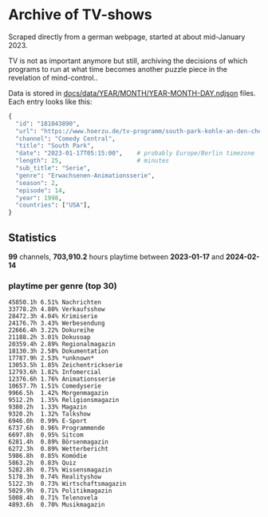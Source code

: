 # Archive of TV-shows

Scraped directly from a german webpage, started at about mid-January 2023.

TV is not as important anymore but still, archiving the decisions of which programs to run at what time
becomes another puzzle piece in the revelation of mind-control.. 

Data is stored in [docs/data/YEAR/MONTH/YEAR-MONTH-DAY.ndjson](docs/data/) files. 
Each entry looks like this:

```python
{
  "id": "181043890", 
  "url": "https://www.hoerzu.de/tv-programm/south-park-kohle-an-den-chefkoch/bid_181043890/", 
  "channel": "Comedy Central", 
  "title": "South Park", 
  "date": "2023-01-17T05:15:00",    # probably Europe/Berlin timezone 
  "length": 25,                     # minutes 
  "sub_title": "Serie", 
  "genre": "Erwachsenen-Animationsserie", 
  "season": 2, 
  "episode": 14, 
  "year": 1998, 
  "countries": ["USA"],
}
```

## Statistics

**99** channels, **703,910.2** hours playtime between **2023-01-17** and **2024-02-14**


### playtime per genre (top 30)

    45850.1h 6.51% Nachrichten
    33778.2h 4.80% Verkaufsshow
    28472.3h 4.04% Krimiserie
    24176.7h 3.43% Werbesendung
    22666.4h 3.22% Dokureihe
    21188.2h 3.01% Dokusoap
    20359.4h 2.89% Regionalmagazin
    18130.3h 2.58% Dokumentation
    17787.9h 2.53% *unknown*
    13053.5h 1.85% Zeichentrickserie
    12793.6h 1.82% Infomercial
    12376.6h 1.76% Animationsserie
    10657.7h 1.51% Comedyserie
    9966.5h  1.42% Morgenmagazin
    9512.2h  1.35% Religionsmagazin
    9380.2h  1.33% Magazin
    9320.2h  1.32% Talkshow
    6946.0h  0.99% E-Sport
    6737.6h  0.96% Programmende
    6697.8h  0.95% Sitcom
    6281.4h  0.89% Börsenmagazin
    6272.3h  0.89% Wetterbericht
    5986.8h  0.85% Komödie
    5863.2h  0.83% Quiz
    5282.8h  0.75% Wissensmagazin
    5178.3h  0.74% Realityshow
    5122.3h  0.73% Wirtschaftsmagazin
    5029.9h  0.71% Politikmagazin
    5008.4h  0.71% Telenovela
    4893.6h  0.70% Musikmagazin
